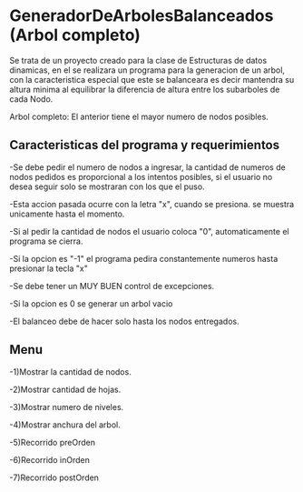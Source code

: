 
#  GeneradorDeArbolesBalanceados (Arbol completo)

Se trata de un proyecto creado para la clase de Estructuras de datos dinamicas, en el se realizara un programa para la generacion de un arbol, con la caracteristica especial que este se balanceara es decir mantendra su altura minima al equilibrar la diferencia de altura entre los subarboles de cada Nodo.

Arbol completo: El anterior tiene el mayor numero de nodos posibles.





## Caracteristicas del programa y requerimientos
-Se debe pedir el numero de nodos a ingresar, la cantidad de numeros de nodos pedidos es proporcional a los intentos posibles, si el usuario no desea seguir solo se mostraran con los que el puso.

-Esta accion pasada ocurre con la letra "x", cuando se presiona. se muestra unicamente hasta el momento.

-Si al pedir la cantidad de nodos el usuario coloca "0", automaticamente el programa se cierra.

-Si la opcion es "-1" el programa pedira constantemente numeros hasta presionar la tecla "x"

-Se debe tener un MUY BUEN control de excepciones.

-Si la opcion es 0 se generar un arbol vacio


-El balanceo debe de hacer solo hasta los nodos entregados.
## Menu

-1)Mostrar la cantidad de nodos.

-2)Mostrar cantidad de hojas.

-3)Mostrar numero de niveles.

-4)Mostrar anchura del arbol.

-5)Recorrido preOrden

-6)Recorrido inOrden

-7)Recorrido postOrden
